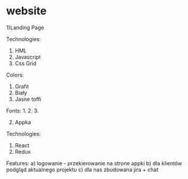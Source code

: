 # website


 1)Landing Page
 
  Technologies:
  1. HML
  2. Javascript
  3. Css Grid
  
  Colors:
  1. Grafit
  2. Biały
  3. Jasne toffi
  
  Fonts:
  1. 
  2.
  3.
  
  
  
  
2) Appka

  Technologies:
  1. React
  2. Redux
  
  Features:
  a) logowanie - przekierowanie na strone appki 
  b) dla klientów podgląd aktualnego projektu 
  c) dla nas zbudowana jira + chat

  
  
  

  
 
  
